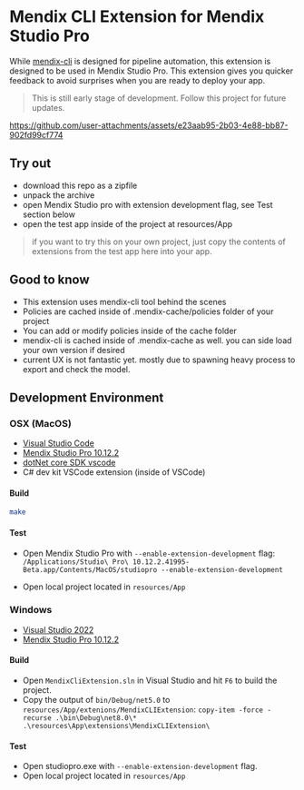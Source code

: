 # Mendix CLI Extension for Mendix Studio Pro

While [mendix-cli](https://github.com/cinaq/mendix-cli) is designed for pipeline automation, this extension is designed to be used in Mendix Studio Pro. This extension gives you quicker feedback to avoid surprises when you are ready to deploy your app.

> This is still early stage of development. Follow this project for future updates.


https://github.com/user-attachments/assets/e23aab95-2b03-4e88-bb87-902fd99cf774


## Try out

- download this repo as a zipfile
- unpack the archive
- open Mendix Studio pro with extension development flag, see Test section below
- open the test app inside of the project at resources/App

> if you want to try this on your own project, just copy the contents of extensions from the test app here into your app.

## Good to know

- This extension uses mendix-cli tool behind the scenes
- Policies are cached inside of .mendix-cache/policies folder of your project
- You can add or modify policies inside of the cache folder
- mendix-cli is cached inside of .mendix-cache as well. you can side load your own version if desired
- current UX is not fantastic yet. mostly due to spawning heavy process to export and check the model.


## Development Environment

### OSX (MacOS)

- [Visual Studio Code](https://code.visualstudio.com/)
- [Mendix Studio Pro 10.12.2](https://marketplace.mendix.com/link/studiopro)
- [dotNet core SDK vscode](https://dot.net/core-sdk-vscode)
- C# dev kit VSCode extension (inside of VSCode)

#### Build

```bash
make

```

#### Test

- Open Mendix Studio Pro with `--enable-extension-development` flag: `/Applications/Studio\ Pro\ 10.12.2.41995-Beta.app/Contents/MacOS/studiopro --enable-extension-development`

- Open local project located in `resources/App`

### Windows

- [Visual Studio 2022](https://visualstudio.microsoft.com/)
- [Mendix Studio Pro 10.12.2](https://marketplace.mendix.com/link/studiopro)

#### Build

- Open `MendixCliExtension.sln` in Visual Studio and hit `F6` to build the project.
- Copy the output of `bin/Debug/net5.0` to `resources/App/extenions/MendixCLIExtension`: `copy-item -force -recurse .\bin\Debug\net8.0\* .\resources\App\extensions\MendixCLIExtension\`

#### Test

- Open studiopro.exe with `--enable-extension-development` flag.
- Open local project located in `resources/App`
